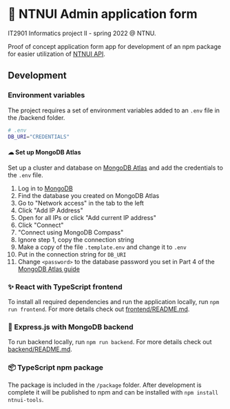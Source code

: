 # 📄 NTNUI Admin application form

IT2901 Informatics project II - spring 2022 @ NTNU.

Proof of concept application form app for development of an npm package for easier utilization of [NTNUI API](https://api.ntnui.no/).

## Development

### Environment variables

The project requires a set of environment variables added to an `.env` file in the /backend folder.

```sh
# .env
DB_URI="CREDENTIALS"
```

#### ☁ Set up MongoDB Atlas

Set up a cluster and database on [MongoDB Atlas](https://docs.atlas.mongodb.com/getting-started/) and add the credentials to the `.env` file.

1. Log in to [MongoDB](https://account.mongodb.com/account/login)
2. Find the database you created on MongoDB Atlas
3. Go to "Network access" in the tab to the left
4. Click "Add IP Address"
5. Open for all IPs or click "Add current IP address"
6. Click "Connect"
7. "Connect using MongoDB Compass"
8. Ignore step 1, copy the connection string
9. Make a copy of the file `.template.env` and change it to `.env`
10. Put in the connection string for `DB_URI`
11. Change `<password>` to the database password you set in Part 4 of the [MongoDB Atlas guide](https://docs.atlas.mongodb.com/getting-started/)

### ✨ React with TypeScript frontend

To install all required dependencies and run the application locally, run `npm run frontend`. For more details check out [frontend/README.md](frontend/README.md).

### 🍑 Express.js with MongoDB backend

To run backend locally, run `npm run backend`. For more details check out [backend/README.md](backend/README.md).

### 📦 TypeScript npm package

The package is included in the `/package` folder. After development is complete it will be published to npm and can be installed with `npm install ntnui-tools`.
